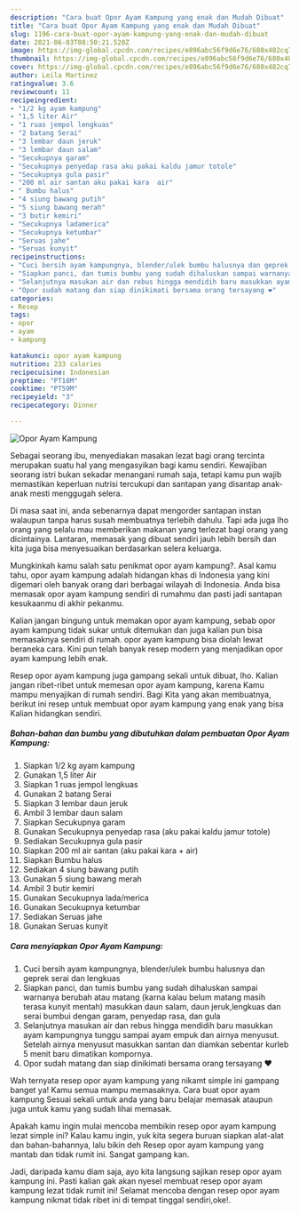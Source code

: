 ```yaml
---
description: "Cara buat Opor Ayam Kampung yang enak dan Mudah Dibuat"
title: "Cara buat Opor Ayam Kampung yang enak dan Mudah Dibuat"
slug: 1196-cara-buat-opor-ayam-kampung-yang-enak-dan-mudah-dibuat
date: 2021-06-03T08:50:21.520Z
image: https://img-global.cpcdn.com/recipes/e896abc56f9d6e76/680x482cq70/opor-ayam-kampung-foto-resep-utama.jpg
thumbnail: https://img-global.cpcdn.com/recipes/e896abc56f9d6e76/680x482cq70/opor-ayam-kampung-foto-resep-utama.jpg
cover: https://img-global.cpcdn.com/recipes/e896abc56f9d6e76/680x482cq70/opor-ayam-kampung-foto-resep-utama.jpg
author: Leila Martinez
ratingvalue: 3.6
reviewcount: 11
recipeingredient:
- "1/2 kg ayam kampung"
- "1,5 liter Air"
- "1 ruas jempol lengkuas"
- "2 batang Serai"
- "3 lembar daun jeruk"
- "3 lembar daun salam"
- "Secukupnya garam"
- "Secukupnya penyedap rasa aku pakai kaldu jamur totole"
- "Secukupnya gula pasir"
- "200 ml air santan aku pakai kara  air"
- " Bumbu halus"
- "4 siung bawang putih"
- "5 siung bawang merah"
- "3 butir kemiri"
- "Secukupnya ladamerica"
- "Secukupnya ketumbar"
- "Seruas jahe"
- "Seruas kunyit"
recipeinstructions:
- "Cuci bersih ayam kampungnya, blender/ulek bumbu halusnya dan geprek serai dan lengkuas"
- "Siapkan panci, dan tumis bumbu yang sudah dihaluskan sampai warnanya berubah atau matang (karna kalau belum matang masih terasa kunyit mentah) masukkan daun salam, daun jeruk,lengkuas dan serai bumbui dengan garam, penyedap rasa, dan gula"
- "Selanjutnya masukan air dan rebus hingga mendidih baru masukkan ayam kampungnya tunggu sampai ayam empuk dan airnya menyusut. Setelah airnya menyusut masukkan santan dan diamkan sebentar kurleb 5 menit baru dimatikan kompornya."
- "Opor sudah matang dan siap dinikimati bersama orang tersayang ❤️"
categories:
- Resep
tags:
- opor
- ayam
- kampung

katakunci: opor ayam kampung 
nutrition: 233 calories
recipecuisine: Indonesian
preptime: "PT18M"
cooktime: "PT59M"
recipeyield: "3"
recipecategory: Dinner

---
```



![Opor Ayam Kampung](https://img-global.cpcdn.com/recipes/e896abc56f9d6e76/680x482cq70/opor-ayam-kampung-foto-resep-utama.jpg)

Sebagai seorang ibu, menyediakan masakan lezat bagi orang tercinta merupakan suatu hal yang mengasyikan bagi kamu sendiri. Kewajiban seorang istri bukan sekadar menangani rumah saja, tetapi kamu pun wajib memastikan keperluan nutrisi tercukupi dan santapan yang disantap anak-anak mesti menggugah selera.

Di masa  saat ini, anda sebenarnya dapat mengorder santapan instan walaupun tanpa harus susah membuatnya terlebih dahulu. Tapi ada juga lho orang yang selalu mau memberikan makanan yang terlezat bagi orang yang dicintainya. Lantaran, memasak yang dibuat sendiri jauh lebih bersih dan kita juga bisa menyesuaikan berdasarkan selera keluarga. 



Mungkinkah kamu salah satu penikmat opor ayam kampung?. Asal kamu tahu, opor ayam kampung adalah hidangan khas di Indonesia yang kini digemari oleh banyak orang dari berbagai wilayah di Indonesia. Anda bisa memasak opor ayam kampung sendiri di rumahmu dan pasti jadi santapan kesukaanmu di akhir pekanmu.

Kalian jangan bingung untuk memakan opor ayam kampung, sebab opor ayam kampung tidak sukar untuk ditemukan dan juga kalian pun bisa memasaknya sendiri di rumah. opor ayam kampung bisa diolah lewat beraneka cara. Kini pun telah banyak resep modern yang menjadikan opor ayam kampung lebih enak.

Resep opor ayam kampung juga gampang sekali untuk dibuat, lho. Kalian jangan ribet-ribet untuk memesan opor ayam kampung, karena Kamu mampu menyajikan di rumah sendiri. Bagi Kita yang akan membuatnya, berikut ini resep untuk membuat opor ayam kampung yang enak yang bisa Kalian hidangkan sendiri.

<!--inarticleads1-->

##### Bahan-bahan dan bumbu yang dibutuhkan dalam pembuatan Opor Ayam Kampung:

1. Siapkan 1/2 kg ayam kampung
1. Gunakan 1,5 liter Air
1. Siapkan 1 ruas jempol lengkuas
1. Gunakan 2 batang Serai
1. Siapkan 3 lembar daun jeruk
1. Ambil 3 lembar daun salam
1. Siapkan Secukupnya garam
1. Gunakan Secukupnya penyedap rasa (aku pakai kaldu jamur totole)
1. Sediakan Secukupnya gula pasir
1. Siapkan 200 ml air santan (aku pakai kara + air)
1. Siapkan  Bumbu halus
1. Sediakan 4 siung bawang putih
1. Gunakan 5 siung bawang merah
1. Ambil 3 butir kemiri
1. Gunakan Secukupnya lada/merica
1. Gunakan Secukupnya ketumbar
1. Sediakan Seruas jahe
1. Gunakan Seruas kunyit




<!--inarticleads2-->

##### Cara menyiapkan Opor Ayam Kampung:

1. Cuci bersih ayam kampungnya, blender/ulek bumbu halusnya dan geprek serai dan lengkuas
1. Siapkan panci, dan tumis bumbu yang sudah dihaluskan sampai warnanya berubah atau matang (karna kalau belum matang masih terasa kunyit mentah) masukkan daun salam, daun jeruk,lengkuas dan serai bumbui dengan garam, penyedap rasa, dan gula
1. Selanjutnya masukan air dan rebus hingga mendidih baru masukkan ayam kampungnya tunggu sampai ayam empuk dan airnya menyusut. Setelah airnya menyusut masukkan santan dan diamkan sebentar kurleb 5 menit baru dimatikan kompornya.
1. Opor sudah matang dan siap dinikimati bersama orang tersayang ❤️




Wah ternyata resep opor ayam kampung yang nikamt simple ini gampang banget ya! Kamu semua mampu memasaknya. Cara buat opor ayam kampung Sesuai sekali untuk anda yang baru belajar memasak ataupun juga untuk kamu yang sudah lihai memasak.

Apakah kamu ingin mulai mencoba membikin resep opor ayam kampung lezat simple ini? Kalau kamu ingin, yuk kita segera buruan siapkan alat-alat dan bahan-bahannya, lalu bikin deh Resep opor ayam kampung yang mantab dan tidak rumit ini. Sangat gampang kan. 

Jadi, daripada kamu diam saja, ayo kita langsung sajikan resep opor ayam kampung ini. Pasti kalian gak akan nyesel membuat resep opor ayam kampung lezat tidak rumit ini! Selamat mencoba dengan resep opor ayam kampung nikmat tidak ribet ini di tempat tinggal sendiri,oke!.

